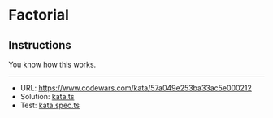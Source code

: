 # Factorial

## Instructions

You know how this works.
___
- URL: https://www.codewars.com/kata/57a049e253ba33ac5e000212
- Solution: [kata.ts](./kata.ts)
- Test: [kata.spec.ts](./kata.spec.ts)